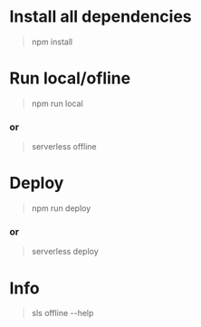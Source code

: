 # Install all dependencies
> npm install

# Run local/ofline 
> npm run local

### or

> serverless offline

# Deploy 
> npm run deploy

### or

> serverless deploy

# Info
> sls offline --help